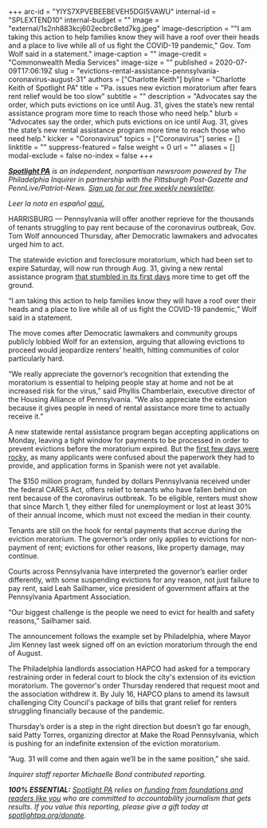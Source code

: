 +++
arc-id = "YIYS7XPVEBEEBEVEH5DGI5VAWU"
internal-id = "SPLEXTEND10"
internal-budget = ""
image = "external/1s2nh883kcj602ecbrc8etd7kg.jpeg"
image-description = "\"I am taking this action to help families know they will have a roof over their heads and a place to live while all of us fight the COVID-19 pandemic,\" Gov. Tom Wolf said in a statement."
image-caption = ""
image-credit = "Commonwealth Media Services"
image-size = ""
published = 2020-07-09T17:06:19Z
slug = "evictions-rental-assistance-pennsylvania-coronavirus-august-31"
authors = ["Charlotte Keith"]
byline = "Charlotte Keith of Spotlight PA"
title = "Pa. issues new eviction moratorium after fears rent relief would be too slow"
subtitle = ""
description = "Advocates say the order, which puts evictions on ice until Aug. 31, gives the state’s new rental assistance program more time to reach those who need help."
blurb = "Advocates say the order, which puts evictions on ice until Aug. 31, gives the state’s new rental assistance program more time to reach those who need help."
kicker = "Coronavirus"
topics = ["Coronavirus"]
series = []
linktitle = ""
suppress-featured = false
weight = 0
url = ""
aliases = []
modal-exclude = false
no-index = false
+++

<a href="https://lesspage.com/"><i><b>Spotlight PA</b></i></a><i> is an independent, nonpartisan newsroom powered by The Philadelphia Inquirer in partnership with the Pittsburgh Post-Gazette and PennLive/Patriot-News. </i><a href="https://lesspage.com/newsletters"><i>Sign up for our free weekly newsletter</i></a><i>.</i>

<i>Leer la nota en español <a href="https://lesspage.com/news/2020/07/desalojos-asistencia-de-alquiler-pensilvania-moratoria-31-de-agosto/">aquí.</a></i>

HARRISBURG — Pennsylvania will offer another reprieve for the thousands of tenants struggling to pay rent because of the coronavirus outbreak, Gov. Tom Wolf announced Thursday, after Democratic lawmakers and advocates urged him to act.

The statewide eviction and foreclosure moratorium, which had been set to expire Saturday, will now run through Aug. 31, giving a new rental assistance program <a href="https://lesspage.com/news/2020/07/rental-assistance-pennsylvania-coronavirus-spanish-applications/">that stumbled in its first days</a> more time to get off the ground.

“I am taking this action to help families know they will have a roof over their heads and a place to live while all of us fight the COVID-19 pandemic,” Wolf said in a statement. 

The move comes after Democratic lawmakers and community groups publicly lobbied Wolf for an extension, arguing that allowing evictions to proceed would jeopardize renters’ health, hitting communities of color particularly hard. 

“We really appreciate the governor’s recognition that extending the moratorium is essential to helping people stay at home and not be at increased risk for the virus,” said Phyllis Chamberlain, executive director of the Housing Alliance of Pennsylvania. “We also appreciate the extension because it gives people in need of rental assistance more time to actually receive it.” 

A new statewide rental assistance program began accepting applications on Monday, leaving a tight window for payments to be processed in order to prevent evictions before the moratorium expired. But the <a href="https://lesspage.com/news/2020/07/rental-assistance-pennsylvania-coronavirus-spanish-applications/">first few days were rocky</a>, as many applicants were confused about the paperwork they had to provide, and application forms in Spanish were not yet available.

<script src="https://lesspage.com/embed.js" async></script><div data-spl-embed-version="1" data-spl-src="https://lesspage.com/embeds/donate/"></div>

The $150 million program, funded by dollars Pennsylvania received under the federal CARES Act, offers relief to tenants who have fallen behind on rent because of the coronavirus outbreak. To be eligible, renters must show that since March 1, they either filed for unemployment or lost at least 30% of their annual income, which must not exceed the median in their county. 

Tenants are still on the hook for rental payments that accrue during the eviction moratorium. The governor’s order only applies to evictions for non-payment of rent; evictions for other reasons, like property damage, may continue. 

Courts across Pennsylvania have interpreted the governor’s earlier order differently, with some suspending evictions for any reason, not just failure to pay rent, said Leah Sailhamer, vice president of government affairs at the Pennsylvania Apartment Association. 

<script src="https://lesspage.com/embed.js" async></script><div data-spl-embed-version="1" data-spl-src="https://lesspage.com/embeds/newsletter/"></div>

“Our biggest challenge is the people we need to evict for health and safety reasons,” Sailhamer said. 

The announcement follows the example set by Philadelphia, where Mayor Jim Kenney last week signed off on an eviction moratorium through the end of August. 

The Philadelphia landlords association HAPCO had asked for a temporary restraining order in federal court to block the city's extension of its eviction moratorium. The governor's order Thursday rendered that request moot and the association withdrew it. By July 16, HAPCO plans to amend its lawsuit challenging City Council's package of bills that grant relief for renters struggling financially because of the pandemic.

Thursday’s order is a step in the right direction but doesn’t go far enough, said Patty Torres, organizing director at Make the Road Pennsylvania, which is pushing for an indefinite extension of the eviction moratorium. 

“Aug. 31 will come and then again we’ll be in the same position,” she said. 

<i>Inquirer staff reporter Michaelle Bond contributed reporting.</i>

<i><b>100% ESSENTIAL:</b></i> <a href="https://lesspage.com/"><i>Spotlight PA</i></a><i> relies on</i><a href="https://lesspage.com/support"><i> funding from foundations and readers like you</i></a><i> who are committed to accountability journalism that gets results. If you value this reporting, please give a gift today at </i><a href="http://spotlightpa.org/donate"><i>spotlightpa.org/donate</i></a><i>.</i>
